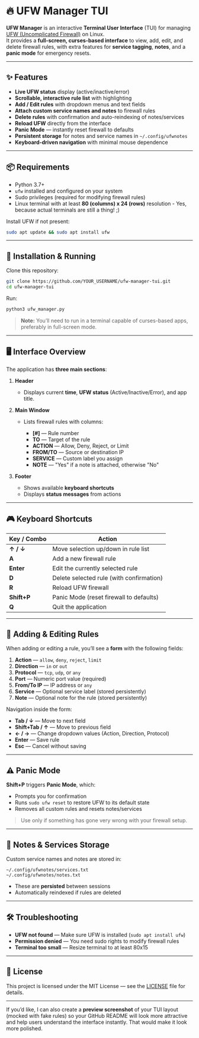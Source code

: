 # 🔥 UFW Manager TUI

**UFW Manager** is an interactive **Terminal User Interface** (TUI) for managing [UFW (Uncomplicated Firewall)](https://wiki.ubuntu.com/UncomplicatedFirewall) on Linux.  
It provides a **full-screen, curses-based interface** to view, add, edit, and delete firewall rules, with extra features for **service tagging**, **notes**, and a **panic mode** for emergency resets.

---

## ✨ Features

- **Live UFW status** display (active/inactive/error)
- **Scrollable, interactive rule list** with highlighting
- **Add / Edit rules** with dropdown menus and text fields
- **Attach custom service names and notes** to firewall rules
- **Delete rules** with confirmation and auto-reindexing of notes/services
- **Reload UFW** directly from the interface
- **Panic Mode** — instantly reset firewall to defaults
- **Persistent storage** for notes and service names in `~/.config/ufwnotes`
- **Keyboard-driven navigation** with minimal mouse dependence

---

## 📦 Requirements

- Python 3.7+
- `ufw` installed and configured on your system
- Sudo privileges (required for modifying firewall rules)
- Linux terminal with at least **80 (columns) x 24 (rows)** resolution - Yes, because actual terminals are still a thing! ;)

Install UFW if not present:
```bash
sudo apt update && sudo apt install ufw
````

---

## 🚀 Installation & Running

Clone this repository:

```bash
git clone https://github.com/YOUR_USERNAME/ufw-manager-tui.git
cd ufw-manager-tui
```

Run:

```bash
python3 ufw_manager.py
```

> **Note:** You’ll need to run in a terminal capable of curses-based apps, preferably in full-screen mode.

---

## 🖥 Interface Overview

The application has **three main sections**:

1. **Header**

   * Displays current **time**, **UFW status** (Active/Inactive/Error), and app title.

2. **Main Window**

   * Lists firewall rules with columns:

     * **\[#]** — Rule number
     * **TO** — Target of the rule
     * **ACTION** — Allow, Deny, Reject, or Limit
     * **FROM/TO** — Source or destination IP
     * **SERVICE** — Custom label you assign
     * **NOTE** — "Yes" if a note is attached, otherwise "No"

3. **Footer**

   * Shows available **keyboard shortcuts**
   * Displays **status messages** from actions

---

## 🎮 Keyboard Shortcuts

| Key / Combo | Action                                   |
| ----------- | ---------------------------------------- |
| **↑ / ↓**   | Move selection up/down in rule list      |
| **A**       | Add a new firewall rule                  |
| **Enter**   | Edit the currently selected rule         |
| **D**       | Delete selected rule (with confirmation) |
| **R**       | Reload UFW firewall                      |
| **Shift+P** | Panic Mode (reset firewall to defaults)  |
| **Q**       | Quit the application                     |

---

## 📝 Adding & Editing Rules

When adding or editing a rule, you’ll see a **form** with the following fields:

1. **Action** — `allow`, `deny`, `reject`, `limit`
2. **Direction** — `in` or `out`
3. **Protocol** — `tcp`, `udp`, or `any`
4. **Port** — Numeric port value (required)
5. **From/To IP** — IP address or `any`
6. **Service** — Optional service label (stored persistently)
7. **Note** — Optional note for the rule (stored persistently)

Navigation inside the form:

* **Tab / ↓** — Move to next field
* **Shift+Tab / ↑** — Move to previous field
* **← / →** — Change dropdown values (Action, Direction, Protocol)
* **Enter** — Save rule
* **Esc** — Cancel without saving

---

## ⚠ Panic Mode

**Shift+P** triggers **Panic Mode**, which:

* Prompts you for confirmation
* Runs `sudo ufw reset` to restore UFW to its default state
* Removes all custom rules and resets notes/services

> Use only if something has gone very wrong with your firewall setup.

---

## 📂 Notes & Services Storage

Custom service names and notes are stored in:

```
~/.config/ufwnotes/services.txt
~/.config/ufwnotes/notes.txt
```

* These are **persisted** between sessions
* Automatically reindexed if rules are deleted

---

## 🛠 Troubleshooting

* **UFW not found** — Make sure UFW is installed (`sudo apt install ufw`)
* **Permission denied** — You need sudo rights to modify firewall rules
* **Terminal too small** — Resize terminal to at least 80x15

---

## 📜 License

This project is licensed under the MIT License — see the [LICENSE](LICENSE) file for details.

---

If you’d like, I can also create a **preview screenshot** of your TUI layout (mocked with fake rules) so your GitHub README will look more attractive and help users understand the interface instantly. That would make it look more polished.
```
